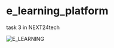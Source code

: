 # e_learning_platform
 task 3 in NEXT24tech
 
![E_LEARNING](https://github.com/user-attachments/assets/4096760a-1a59-4ace-b97f-4ffb0928f16d)

